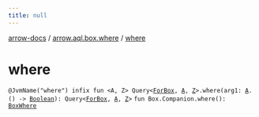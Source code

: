 ```yaml
---
title: null
---
```


[arrow-docs](../index.html) / [arrow.aql.box.where](index.html) / [where](./where.html)

# where

`@JvmName("where") infix fun <A, Z> Query<`[`ForBox`](../arrow.aql/-for-box.html)`, `[`A`](where.html#A)`, `[`Z`](where.html#Z)`>.where(arg1: `[`A`](where.html#A)`.() -> `[`Boolean`](https://kotlinlang.org/api/latest/jvm/stdlib/kotlin/-boolean/index.html)`): Query<`[`ForBox`](../arrow.aql/-for-box.html)`, `[`A`](where.html#A)`, `[`Z`](where.html#Z)`>`
`fun Box.Companion.where(): `[`BoxWhere`](../arrow.aql/-box-where/index.html)